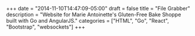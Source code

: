 +++
date = "2014-11-10T14:47:09-05:00"
draft = false
title = "File Grabber"
description = "Website for Marie Antoinette's Gluten-Free Bake Shoppe built with Go and AngularJS."
categories = ["HTML", "Go", "React", "Bootstrap", "websockets"]
+++
